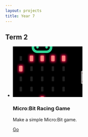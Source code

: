 ```yaml
---
layout: projects
title: Year 7
---
```



## Term 2

<ul class="projects">

<li>
	<img src="BitRacer/flavour.png" alt="BitRacer">
	<h3>Micro:Bit Racing Game</h3>
	<p>Make a simple Micro:Bit game.</p>
	<a href="BitRacer/">
		Go
	</a>
</li>

</ul>